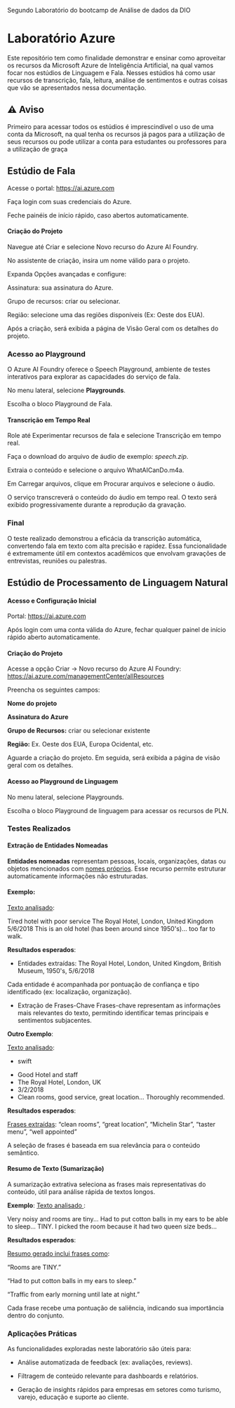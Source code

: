
Segundo Laboratório do bootcamp de Análise de dados da DIO 



# Laboratório Azure

Este repositório tem como finalidade demonstrar e ensinar como aproveitar os recursos da Microsoft Azure de Inteligência Artificial, na qual vamos focar nos estúdios de Linguagem e Fala. Nesses estúdios há como usar recursos de transcrição, fala, leitura, análise de sentimentos e outras coisas que vão se apresentados nessa documentação.

## ⚠ **Aviso**
Primeiro para acessar todos os estúdios é imprescindível o uso de uma conta da Microsoft, na qual tenha os recursos já pagos para a utilização de seus recursos ou pode utilizar a conta para estudantes ou professores para a utilização de graça

## Estúdio de Fala
Acesse o portal: https://ai.azure.com

Faça login com suas credenciais do Azure.

Feche painéis de início rápido, caso abertos automaticamente.

#### Criação do Projeto
Navegue até Criar e selecione Novo recurso do Azure AI Foundry.

No assistente de criação, insira um nome válido para o projeto.

Expanda Opções avançadas e configure:

Assinatura: sua assinatura do Azure.

Grupo de recursos: criar ou selecionar.

Região: selecione uma das regiões disponíveis (Ex: Oeste dos EUA).

Após a criação, será exibida a página de Visão Geral com os detalhes do projeto.


### Acesso ao Playground
O Azure AI Foundry oferece o Speech Playground, ambiente de testes interativos para explorar as capacidades do serviço de fala.

No menu lateral, selecione **Playgrounds**.

Escolha o bloco Playground de Fala.

#### Transcrição em Tempo Real

Role até Experimentar recursos de fala e selecione Transcrição em tempo real.

Faça o download do arquivo de áudio de exemplo: *speech.zip*.

Extraia o conteúdo e selecione o arquivo WhatAICanDo.m4a.

Em Carregar arquivos, clique em Procurar arquivos e selecione o áudio.

O serviço transcreverá o conteúdo do áudio em tempo real. O texto será exibido progressivamente durante a reprodução da gravação.

### Final 
O teste realizado demonstrou a eficácia da transcrição automática, convertendo fala em texto com alta precisão e rapidez. Essa funcionalidade é extremamente útil em contextos acadêmicos que envolvam gravações de entrevistas, reuniões ou palestras.

## Estúdio de Processamento de Linguagem Natural
#### Acesso e Configuração Inicial

Portal: https://ai.azure.com

Após login com uma conta válida do Azure, fechar qualquer painel de início rápido aberto automaticamente.

#### Criação do Projeto
Acesse a opção Criar -> Novo recurso do Azure AI Foundry: https://ai.azure.com/managementCenter/allResources

Preencha os seguintes campos:

**Nome do projeto**

**Assinatura do Azure**

**Grupo de Recursos:** criar ou selecionar existente

**Região:** Ex. Oeste dos EUA, Europa Ocidental, etc.

Aguarde a criação do projeto. Em seguida, será exibida a página de visão geral com os detalhes.

#### Acesso ao Playground de Linguagem
No menu lateral, selecione Playgrounds.

Escolha o bloco Playground de linguagem para acessar os recursos de PLN.

### Testes Realizados
#### Extração de Entidades Nomeadas

**Entidades nomeadas** representam pessoas, locais, organizações, datas ou objetos mencionados com <ins> nomes próprios</ins>. Esse recurso permite estruturar automaticamente informações não estruturadas.  

#### Exemplo:

<ins>Texto analisado</ins>:

Tired hotel with poor service
The Royal Hotel, London, United Kingdom
5/6/2018
This is an old hotel (has been around since 1950's)... too far to walk.

**Resultados esperados**:

- Entidades extraídas: The Royal Hotel, London, United Kingdom, British Museum, 1950's, 5/6/2018

Cada entidade é acompanhada por pontuação de confiança e tipo identificado (ex: localização, organização).

- Extração de Frases-Chave
Frases-chave representam as informações mais relevantes do texto, permitindo identificar temas principais e sentimentos subjacentes.

**Outro Exemplo**:

<ins>Texto analisado</ins>:

* swift
- Good Hotel and staff
- The Royal Hotel, London, UK
- 3/2/2018
- Clean rooms, good service, great location... Thoroughly recommended.

**Resultados esperados**:

<ins>Frases extraídas</ins>: “clean rooms”, “great location”, “Michelin Star”, “taster menu”, “well appointed”

A seleção de frases é baseada em sua relevância para o conteúdo semântico.

#### Resumo de Texto (Sumarização)
A sumarização extrativa seleciona as frases mais representativas do conteúdo, útil para análise rápida de textos longos.

**Exemplo**:
<ins> Texto analisado </ins>:

Very noisy and rooms are tiny...
Had to put cotton balls in my ears to be able to sleep...
TINY. I picked the room because it had two queen size beds...

**Resultados esperados**:

<ins>Resumo gerado inclui frases como</ins>:

“Rooms are TINY.”

“Had to put cotton balls in my ears to sleep.”

“Traffic from early morning until late at night.”

Cada frase recebe uma pontuação de saliência, indicando sua importância dentro do conjunto.

### Aplicações Práticas
As funcionalidades exploradas neste laboratório são úteis para:

- Análise automatizada de feedback (ex: avaliações, reviews).

- Filtragem de conteúdo relevante para dashboards e relatórios.

- Geração de insights rápidos para empresas em setores como turismo, varejo, educação e suporte ao cliente.



